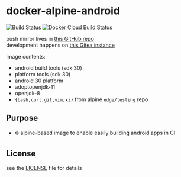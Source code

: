 # docker-alpine-android

[![Build Status](https://drone.dotya.ml/api/badges/wanderer/docker-alpine-android/status.svg)](https://drone.dotya.ml/wanderer/docker-alpine-android)
[![Docker Cloud Build Status](https://img.shields.io/docker/cloud/build/immawanderer/alpine-android)](https://hub.docker.com/r/immawanderer/alpine-android/builds)

push mirror lives in [this GitHub repo](https://github.com/wULLSnpAXbWZGYDYyhWTKKspEQoaYxXyhoisqHf/docker-alpine-android)<br />
development happens on [this Gitea instance](https://git.dotya.ml/wanderer/docker-alpine-android)

image contents:
* android build tools (sdk 30)
* platform tools (sdk 30)
* android 30 platform
* adoptopenjdk-11
* openjdk-8
* `{bash,curl,git,vim,xz}` from alpine `edge/testing` repo

## Purpose
* ❄️ alpine-based image to enable easily building android apps in CI

## License
see the [LICENSE](LICENSE) file for details
